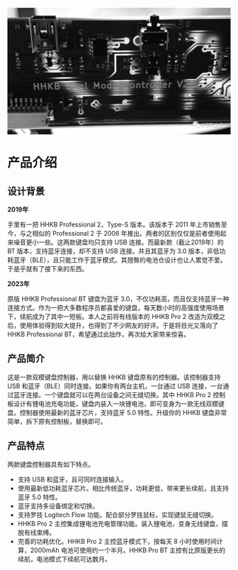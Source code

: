 ![HHKB Dual Mode Controller](../images/hhkb_black.jpeg)
# 产品介绍

## 设计背景
**2019年**

手里有一把 HHKB Professional 2，Type-S 版本。该版本于 2011 年上市销售至今，与之相似的 Professional 2 于 2006 年推出。两者的区别仅仅是前者使用起来噪音更小一些。这两款键盘均只支持 USB 连接。而最新款（截止2019年）的 BT 版本，支持蓝牙连接，却不支持 USB 连接。并且其蓝牙为 3.0 版本，非低功耗蓝牙（BLE），且只能工作于蓝牙模式。其翘臀的电池仓设计也让人累觉不爱。于是乎就有了接下来的东西。

**2023年**

原版 HHKB Professional BT 键盘为蓝牙 3.0，不仅功耗高，而且仅支持蓝牙一种连接方式。作为一把大多数程序员都喜爱的键盘，每天数小时的高强度使用场景下，续航成为了其中一短板。本人之前将有线版本的 HHKB Pro 2 改造为双模之后，使用体验得到较大提升，也得到了不少网友的好评。于是将目光又落向了 HHKB Professional BT，希望通过此拙作，再次给大家带来惊喜。

## 产品简介

这是一款双模键盘控制器，用以替换 HHKB 键盘原有的控制器。该控制器支持 USB 和蓝牙（BLE）同时连接。如果你有两台主机，一台通过 USB 连接，一台通过蓝牙连接。一个键盘就可以在两台设备之间无缝切换。其中 HHKB Pro 2 控制板设计有锂电池充电功能，键盘内装入一块锂电池，即可变身为一款无线双模键盘。控制器使用最新的蓝牙芯片，支持蓝牙 5.0 特性。升级你的 HHKB 键盘非常简单，拆下原有控制板，替换即可。

## 产品特点
两款键盘控制器具有如下特点。
* 支持 USB 和蓝牙，且可同时连接输入。
* 使用最新低功耗蓝牙芯片。相比传统蓝牙，功耗更低，带来更长续航，且支持蓝牙 5.0 特性。
* 蓝牙支持多设备绑定和切换。
* 支持罗技 Logitech Flow 功能。配合部分罗技鼠标，实现键鼠无缝切换。
* HHKB Pro 2 主控集成锂电池充电管理功能。装入锂电池，变身无线键盘，摆脱有线束缚。
* 完善的功耗优化。HHKB Pro 2 主控蓝牙模式下，按每天 8 小时使用时间计算，2000mAh 电池可使用约一个半月。HHKB Pro BT 主控有比原版更长的续航，电池模式下续航可达数月。